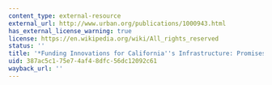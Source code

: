 ```yaml
---
content_type: external-resource
external_url: http://www.urban.org/publications/1000943.html
has_external_license_warning: true
license: https://en.wikipedia.org/wiki/All_rights_reserved
status: ''
title: '*Funding Innovations for California''s Infrastructure: Promises and Pitfalls*'
uid: 387ac5c1-75e7-4af4-8dfc-56dc12092c61
wayback_url: ''
---
```

